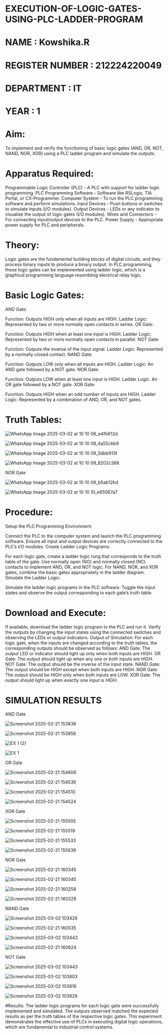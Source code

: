 # EXECUTION-OF-LOGIC-GATES-USING-PLC-LADDER-PROGRAM


 # NAME : Kowshika.R
 # REGISTER NUMBER : 212224220049
 # DEPARTMENT : IT
 # YEAR : 1

 
# Aim:
To implement and verify the functioning of basic logic gates (AND, OR, NOT, NAND, NOR, XOR) using a PLC ladder program and simulate the outputs.

# Apparatus Required:
Programmable Logic Controller (PLC) - A PLC with support for ladder logic programming.
PLC Programming Software - Software like RSLogix, TIA Portal, or CX-Programmer.
Computer System - To run the PLC programming software and perform simulations.
Input Devices - Push buttons or switches to simulate inputs (I/O modules).
Output Devices - LEDs or any indicator to visualize the output of logic gates (I/O modules).
Wires and Connectors - For connecting input/output devices to the PLC.
Power Supply - Appropriate power supply for PLC and peripherals.


# Theory:
Logic gates are the fundamental building blocks of digital circuits, and they process binary inputs to produce a binary output. In PLC programming, these logic gates can be implemented using ladder logic, which is a graphical programming language resembling electrical relay logic.

# Basic Logic Gates:
AND Gate:

Function: Outputs HIGH only when all inputs are HIGH.
Ladder Logic: Represented by two or more normally open contacts in series.
OR Gate:

Function: Outputs HIGH when at least one input is HIGH.
Ladder Logic: Represented by two or more normally open contacts in parallel.
NOT Gate:

Function: Outputs the inverse of the input signal.
Ladder Logic: Represented by a normally closed contact.
NAND Gate:

Function: Outputs LOW only when all inputs are HIGH.
Ladder Logic: An AND gate followed by a NOT gate.
NOR Gate:

Function: Outputs LOW when at least one input is HIGH.
Ladder Logic: An OR gate followed by a NOT gate.
XOR Gate:

Function: Outputs HIGH when an odd number of inputs are HIGH.
Ladder Logic: Represented by a combination of AND, OR, and NOT gates.
# Truth Tables:

![WhatsApp Image 2025-03-02 at 10 10 08_e4fb612d](https://github.com/user-attachments/assets/edff5ef7-5f07-4cb2-9689-776d207805a2)

![WhatsApp Image 2025-03-02 at 10 10 09_4a55cbb9](https://github.com/user-attachments/assets/ceb1babc-dc28-4e11-be41-375c80b0c133)

![WhatsApp Image 2025-03-02 at 10 10 09_3dbb913f](https://github.com/user-attachments/assets/83ee9acf-c271-42f5-9bdf-820e5a8c42a8)

![WhatsApp Image 2025-03-02 at 10 10 09_8202c388](https://github.com/user-attachments/assets/db6926c4-ac87-450f-9b47-72994fa236ab)

NOR Gate

![WhatsApp Image 2025-03-02 at 10 10 09_b5ab12bd](https://github.com/user-attachments/assets/5de8e6c6-2eff-405e-9bbd-088f9119666a)

![WhatsApp Image 2025-03-02 at 10 10 10_e65067a7](https://github.com/user-attachments/assets/52b2c6cf-13c3-41fe-b2fa-e82edc02b870)


 
# Procedure:
Setup the PLC Programming Environment:

Connect the PLC to the computer system and launch the PLC programming software.
Ensure all input and output devices are correctly connected to the PLC’s I/O modules.
Create Ladder Logic Programs:

For each logic gate, create a ladder logic rung that corresponds to the truth table of the gate.
Use normally open (NO) and normally closed (NC) contacts to implement AND, OR, and NOT logic.
For NAND, NOR, and XOR gates, combine the basic gates appropriately in the ladder diagram.
Simulate the Ladder Logic:

Simulate the ladder logic programs in the PLC software.
Toggle the input states and observe the output corresponding to each gate’s truth table.
# Download and Execute:

If available, download the ladder logic program to the PLC and run it.
Verify the outputs by changing the input states using the connected switches and observing the LEDs or output indicators.
Output of Simulation:
For each logic gate, when the inputs are changed according to the truth tables, the corresponding outputs should be observed as follows:
AND Gate: The output LED or indicator should light up only when both inputs are HIGH.
OR Gate: The output should light up when any one or both inputs are HIGH.
NOT Gate: The output should be the inverse of the input state.
NAND Gate: The output should be HIGH except when both inputs are HIGH.
NOR Gate: The output should be HIGH only when both inputs are LOW.
XOR Gate: The output should light up when exactly one input is HIGH.


# SIMULATION RESULTS 

AND Gate

![Screenshot 2025-02-21 153838](https://github.com/user-attachments/assets/22edf86b-00d7-441c-9caa-21fee7ac8e19)

![Screenshot 2025-02-21 153856](https://github.com/user-attachments/assets/265c63fa-45eb-40b5-a78a-3d8551bb147a)

![EX 1 (2)](https://github.com/user-attachments/assets/c4ebab4c-cdc2-47bc-86a4-ddf1e8ed5a13)

![EX 1](https://github.com/user-attachments/assets/37ea8df7-3391-4342-b881-2ee2e6045abc)

OR Gate

![Screenshot 2025-02-21 154606](https://github.com/user-attachments/assets/a51c7f82-9162-4a17-b5b1-82228d966452)

![Screenshot 2025-02-21 154536](https://github.com/user-attachments/assets/42e8fbf0-ce2b-441b-b444-c22f74934e40)

![Screenshot 2025-02-21 154510](https://github.com/user-attachments/assets/5054098c-93ca-4c99-9329-bcc29affb09f)

![Screenshot 2025-02-21 154524](https://github.com/user-attachments/assets/dcfc2e87-20d5-4f4e-b435-03697c834199)

XOR Gate

![Screenshot 2025-02-21 155505](https://github.com/user-attachments/assets/8a02836f-c641-41f4-b6df-01ea2b2eaab5)

![Screenshot 2025-02-21 155519](https://github.com/user-attachments/assets/a64730f8-b8af-464e-8ccf-73cec7466449)

![Screenshot 2025-02-21 155533](https://github.com/user-attachments/assets/6b50c549-352e-41ef-b4c4-de462cde51ae)

![Screenshot 2025-02-21 155639](https://github.com/user-attachments/assets/9a9abe88-8a91-4f49-84aa-5a637e8cbce9)

NOR Gate

![Screenshot 2025-02-21 160345](https://github.com/user-attachments/assets/c0472d36-ca4c-4062-84e4-65744917a003)

![Screenshot 2025-02-21 160345](https://github.com/user-attachments/assets/d0a367e5-6a1b-45ac-bc36-4255068074f8)

![Screenshot 2025-02-21 160258](https://github.com/user-attachments/assets/a3f7c306-cdf4-47ae-9aa1-a59006958df8)

![Screenshot 2025-02-21 160328](https://github.com/user-attachments/assets/988b05c5-128e-4cff-adac-3632b89164b7)

NAND Gate

![Screenshot 2025-03-02 103426](https://github.com/user-attachments/assets/a3b528db-fc39-4236-8e14-b61d4bec500d)

![Screenshot 2025-02-21 160535](https://github.com/user-attachments/assets/ed117308-49f2-463c-ba0b-a0607bb30f06)

![Screenshot 2025-03-02 103443](https://github.com/user-attachments/assets/baa31a94-ea55-4448-84b2-d69741f41ea9)

![Screenshot 2025-02-21 160624](https://github.com/user-attachments/assets/f049bb13-f209-4d6e-87b9-c6e20920f954)

NOT Gate

![Screenshot 2025-03-02 103443](https://github.com/user-attachments/assets/c4f028d3-aaaa-414f-a323-04401d7dc571)

![Screenshot 2025-03-02 103803](https://github.com/user-attachments/assets/0c9a8c66-ac6b-445c-9f2b-5aa8858d6563)

![Screenshot 2025-03-02 103816](https://github.com/user-attachments/assets/4c5e9108-6ca7-4e9b-b3ab-c47ba067bb0c)

![Screenshot 2025-03-02 103829](https://github.com/user-attachments/assets/94aa70f2-f47f-4dc5-8c87-5555ab1d483d)


#Results:
The ladder logic programs for each logic gate were successfully implemented and simulated.
The outputs observed matched the expected results as per the truth tables of the respective logic gates.
This experiment demonstrates the effective use of PLCs in executing digital logic operations, which are fundamental to industrial control systems.
